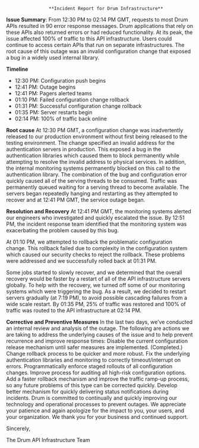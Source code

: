 					**Incident Report for Drum Infrastructure**

**Issue Summary**: 
From 12:30 PM to 02:14 PM GMT, requests to most  Drum APIs resulted in 90 error response messages. Drum applications that rely on these APIs also returned errors or had reduced functionality. At its peak, the issue affected 100% of traffic to this API infrastructure. Users could continue to access certain APIs that run on separate infrastructures. The root cause of this outage was an invalid configuration change that exposed a bug in a widely used internal library.

**Timeline**
* 12:30 PM: Configuration push begins
* 12:41 PM: Outage begins
* 12:41 PM: Pagers alerted teams
* 01:10 PM: Failed configuration change rollback
* 01:31 PM: Successful configuration change rollback
* 01:35 PM: Server restarts begin
* 02:14 PM: 100% of traffic back online

**Root cause**
At 12:30 PM GMT, a configuration change was inadvertently released to our production environment without first being released to the testing environment. The change specified an invalid address for the authentication servers in production. This exposed a bug in the authentication libraries which caused them to block permanently while attempting to resolve the invalid address to physical services. In addition, the internal monitoring systems permanently blocked on this call to the authentication library. The combination of the bug and configuration error quickly caused all of the serving threads to be consumed. Traffic was permanently queued waiting for a serving thread to become available. The servers began repeatedly hanging and restarting as they attempted to recover and at 12:41 PM GMT, the service outage began.

**Resolution and Recovery**
At 12:41 PM GMT, the monitoring systems alerted our engineers who investigated and quickly escalated the issue. By 12:51 PM, the incident response team identified that the monitoring system was exacerbating the problem caused by this bug.

At 01:10 PM, we attempted to rollback the problematic configuration change. This rollback failed due to complexity in the configuration system which caused our security checks to reject the rollback. These problems were addressed and we successfully rolled back at 01:31 PM.

Some jobs started to slowly recover, and we determined that the overall recovery would be faster by a restart of all of the API infrastructure servers globally. To help with the recovery, we turned off some of our monitoring systems which were triggering the bug. As a result, we decided to restart servers gradually (at 7:19 PM), to avoid possible cascading failures from a wide scale restart. By 01:35 PM, 25% of traffic was restored and 100% of traffic was routed to the API infrastructure at 02:14 PM.

**Corrective and Preventive Measures**
In the last two days, we’ve conducted an internal review and analysis of the outage. The following are actions we are taking to address the underlying causes of the issue and to help prevent recurrence and improve response times:
Disable the current configuration release mechanism until safer measures are implemented. (Completed.)
Change rollback process to be quicker and more robust.
Fix the underlying authentication libraries and monitoring to correctly timeout/interrupt on errors.
Programmatically enforce staged rollouts of all configuration changes.
Improve process for auditing all high-risk configuration options.
Add a faster rollback mechanism and improve the traffic ramp-up process, so any future problems of this type can be corrected quickly.
Develop better mechanism for quickly delivering status notifications during incidents.
Drum is committed to continually and quickly improving our technology and operational processes to prevent outages. We appreciate your patience and again apologize for the impact to you, your users, and your organization. We thank you for your business and continued support.

Sincerely,

The Drum API Infrastructure Team

